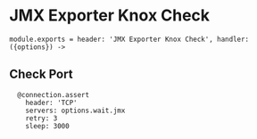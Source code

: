 
# JMX Exporter Knox Check

    module.exports = header: 'JMX Exporter Knox Check', handler: ({options}) ->

## Check Port

      @connection.assert
        header: 'TCP'
        servers: options.wait.jmx
        retry: 3
        sleep: 3000

